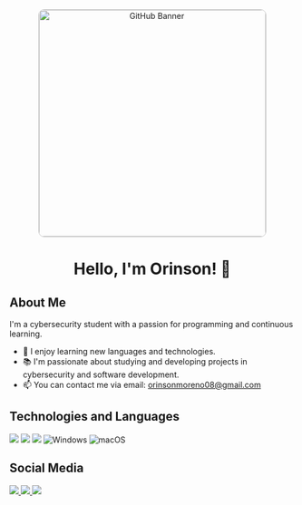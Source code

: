 <!DOCTYPE html>
<html>
<head>
</head>
<body style="text-align: center;">

<a href="https://github.com/Orinson">
   <img src="https://media.giphy.com/media/hun4DFmfnDId3lid5b/giphy.gif" alt="GitHub Banner" style="max-width: 100%; width: 400px; display: block; margin: 0 auto; border: 1px solid #ccc; border-radius: 10px;">
</a>

<h1>Hello, I'm Orinson! 👋</h1>

<div style="text-align: left; margin: 20px auto; max-width: 600px;">
  <h2>About Me</h2>

  <p>I'm a cybersecurity student with a passion for programming and continuous learning.</p>

  <ul>
    <li>🚀 I enjoy learning new languages and technologies.</li>
    <li>📚 I'm passionate about studying and developing projects in cybersecurity and software development.</li>
    <li>📫 You can contact me via email: <a href="mailto:orinsonmoreno08@gmail.com">orinsonmoreno08@gmail.com</a></li>
  </ul>
  <h2>Technologies and Languages</h2>
  <p>
    <img src="https://img.shields.io/badge/Python-%233776AB.svg?style=for-the-badge&logo=python&logoColor=white"> 
    <img src="https://img.shields.io/badge/Java-%23ED8B00.svg?style=for-the-badge&logo=java&logoColor=white"> 
    <img src="https://img.shields.io/badge/Linux-%23FCC624.svg?style=for-the-badge&logo=linux&logoColor=black"> 
    <img src="https://img.shields.io/badge/Windows-%230078D6.svg?style=for-the-badge&logo=windows&logoColor=white" alt="Windows">
    <img src="https://img.shields.io/badge/macOS-%23999999.svg?style=for-the-badge&logo=apple&logoColor=white" alt="macOS">
  </p>

  <h2>Social Media</h2>
  <p>
   <a href="https://www.linkedin.com/in/orinson-moreno-simiti-20596a238/">
      <img src="https://img.shields.io/badge/LinkedIn-%230077B5.svg?logo=LinkedIn&logoColor=white">
    </a>
    <a href="https://twitter.com/Orinson_Moreno">
      <img src="https://img.shields.io/badge/Twitter-%231DA1F2.svg?logo=Twitter&logoColor=white">
    </a>
    <a href="https://instagram.com/_08ronaldo?igshid=NGVhN2U2NjQ0Yg%3D%3D&utm_source=qr">
      <img src="https://img.shields.io/badge/Instagram-%23E4405F.svg?logo=Instagram&logoColor=white">
    </a>
  </p>
</div>

</body>
</html>
